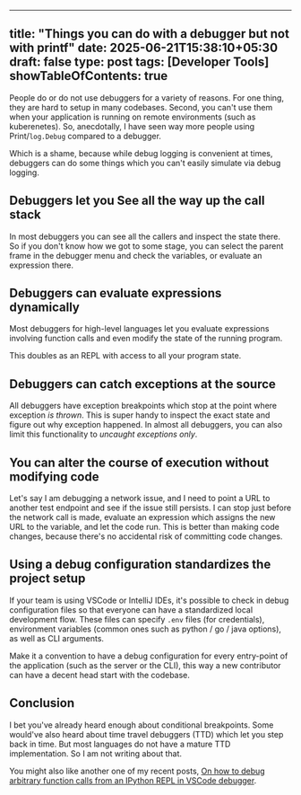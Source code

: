 
---
title: "Things you can do with a debugger but not with printf"
date: 2025-06-21T15:38:10+05:30
draft: false
type: post
tags: [Developer Tools]
showTableOfContents: true
---

People do or do not use debuggers for a variety of reasons. For one thing, they are hard to setup in many codebases. Second, you can't use them when your application is running on remote environments (such as kuberenetes). So, anecdotally, I have seen way more people using Print/`log.Debug` compared to a debugger.

Which is a shame, because while debug logging is convenient at times, debuggers can do some things which you can't easily simulate via debug logging.

## Debuggers let you See all the way up the call stack

In most debuggers you can see all the callers and inspect the state there. So if you don't know how we got to some stage, you can select the parent frame in the debugger menu and check the variables, or evaluate an expression there.

## Debuggers can evaluate expressions dynamically

Most debuggers for high-level languages let you evaluate expressions involving function calls and even modify the state of the running program.

This doubles as an REPL with access to all your program state.

## Debuggers can catch exceptions at the source

All debuggers have exception breakpoints which stop at the point where exception _is thrown_. This is super handy to inspect the exact state and figure out why exception happened. In almost all debuggers, you can also limit this functionality to _uncaught exceptions only_.

## You can alter the course of execution without modifying code
Let's say I am debugging a network issue, and I need to point a URL to another test endpoint and see if the issue still persists. I can stop just before the network call is made, evaluate an expression which assigns the new URL to the variable, and let the code run. This is better than making code changes, because there's no accidental risk of committing code changes.

## Using a debug configuration standardizes the project setup

If your team is using VSCode or IntelliJ IDEs, it's possible to check in debug configuration files so that everyone can have a standardized local development flow. These files can specify `.env` files (for credentials), environment variables (common ones such as python / go / java options), as well as CLI arguments.

Make it a convention to have a debug configuration for every entry-point of the application (such as the server or the CLI), this way a new contributor can have a decent head start with the codebase.

## Conclusion
I bet you've already heard enough about conditional breakpoints. Some would've also heard about time travel debuggers (TTD) which let you step back in time. But most languages do not have a mature TTD implementation. So I am not writing about that.

You might also like another one of my recent posts, [On how to debug arbitrary function calls from an IPython REPL in VSCode debugger](/posts/vscode-ipython-debugging/).
